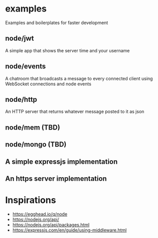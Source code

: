 # examples

Examples and boilerplates for faster development

## node/jwt

A simple app that shows the server time and your username

## node/events

A chatroom that broadcasts a message to every connected client using WebSocket connections and node events

## node/http

An HTTP server that returns whatever message posted to it as json

## node/mem (TBD)

## node/mongo (TBD)

## A simple expressjs implementation

## An https server implementation

# Inspirations

- https://egghead.io/q/node
- https://nodejs.org/api/
- https://nodejs.org/api/packages.html
- https://expressjs.com/en/guide/using-middleware.html
